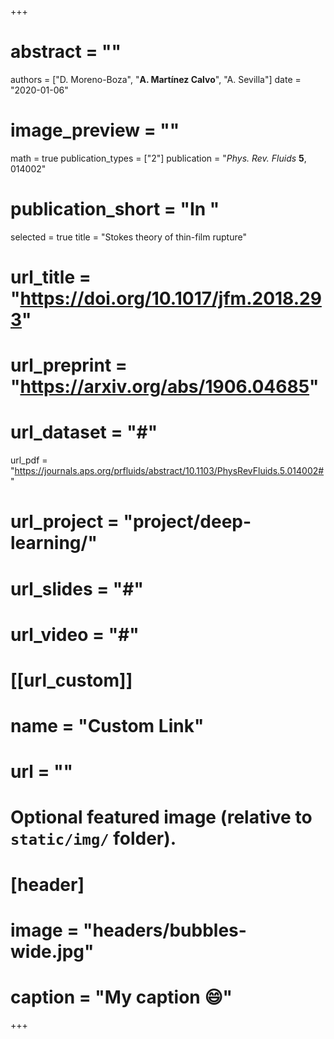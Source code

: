 +++
# abstract = ""
authors = ["D. Moreno-Boza", "**A. Martínez Calvo**", "A. Sevilla"]
date = "2020-01-06"
# image_preview = ""
math = true
publication_types = ["2"]
publication = "_Phys. Rev. Fluids_ **5**, 014002"
# publication_short = "In "
selected = true
title = "Stokes theory of thin-film rupture"
# url_title = "https://doi.org/10.1017/jfm.2018.293"
# url_preprint = "https://arxiv.org/abs/1906.04685"
# url_dataset = "#"
url_pdf = "https://journals.aps.org/prfluids/abstract/10.1103/PhysRevFluids.5.014002#"
# url_project = "project/deep-learning/"
# url_slides = "#"
# url_video = "#"

# [[url_custom]]
 # name = "Custom Link"
 # url = ""

# Optional featured image (relative to `static/img/` folder).
# [header]
# image = "headers/bubbles-wide.jpg"
# caption = "My caption :smile:"

+++
